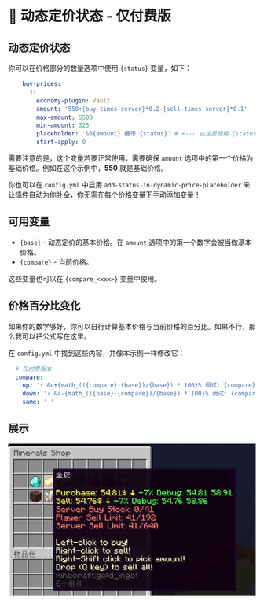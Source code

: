 # 🔴 动态定价状态 - 仅付费版

## 动态定价状态

你可以在价格部分的数量选项中使用 `{status}` 变量，如下：

``` YAML
    buy-prices:
      1:
        economy-plugin: Vault
        amount: '550+{buy-times-server}*0.2-{sell-times-server}*0.1'
        max-amount: 5500
        min-amount: 325
        placeholder: '&6{amount} 硬币 {status}' # <--- 在这里使用 {status} 变量.
        start-apply: 0
```

需要注意的是，这个变量若要正常使用，需要确保 `amount` 选项中的第一个价格为基础价格。例如在这个示例中，**550** 就是基础价格。

你也可以在 `config.yml` 中启用 `add-status-in-dynamic-price-placeholder` 来让插件自动为你补全，你无需在每个价格变量下手动添加变量！

## 可用变量

* `{base}` - 动态定价的基本价格。在 `amount` 选项中的第一个数字会被当做基本价格。
* `{compare}` - 当前价格。

这些变量也可以在 `{compare_<xxx>}` 变量中使用。

## 价格百分比变化

如果你的数学够好，你可以自行计算基本价格与当前价格的百分比。如果不行，那么我可以把公式写在这里。

在 `config.yml` 中找到这些内容，并像本示例一样修改它：

``` YAML
  # 仅付费版本
  compare:
    up: '↑ &c+{math_(({compare}-{base})/{base}) * 100}% 调试: {compare} {base}'
    down: '↓ &a-{math_(({base}-{compare})/{base}) * 100}% 调试: {compare} {base}'
    same: '-'
```

## 展示

![](images/image6.png)